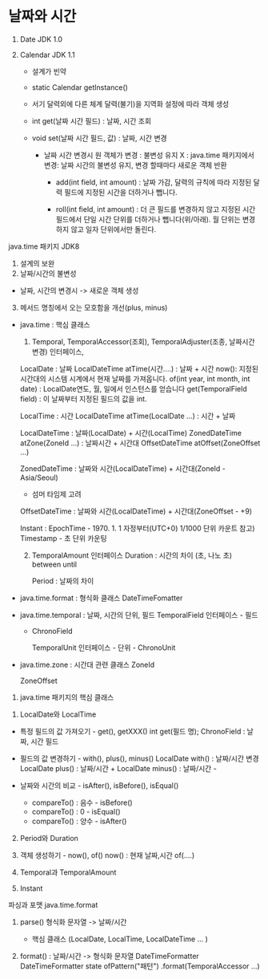 # 날짜와 시간
1. Date
   JDK 1.0

2. Calendar
   JDK 1.1
   - 설계가 빈약
   - static Calendar getInstance()
   - 서기 달력외에 다른 체계 달력(불기)을 지역화 설정에 따라 객체 생성

   - int get(날짜 시간 필드)  : 날짜, 시간 조회
   - void set(날짜 시간 필드, 값) : 날짜, 시간 변경 
     - 날짜 시간 변경시 원 객체가 변경 : 불변성 유지 X
       : java.time 패키지에서 변경: 날짜 시간의 불변성 유지, 변경 할때마다 새로운 객체 반환 
   			
       - add(int field, int amount) : 날짜 가감, 달력의 규칙에 따라 지정된 달력 필드에 지정된 시간을 더하거나 뺍니다.
   	
       - roll(int field, int amount) : 더 큰 필드를 변경하지 않고 지정된 시간 필드에서 단일 시간 단위를 더하거나 뺍니다(위/아래). 월 단위는 변경하지 않고 일자 단위에서만 돌린다.


java.time 패키지
JDK8
1. 설계의 보완
2. 날짜/시간의 불변성
- 날짜, 시간의 변경시 -> 새로운 객체 생성
3. 메서드 명칭에서 오는 모호함을 개선(plus, minus)

- java.time : 핵심 클래스
    1. Temporal, TemporalAccessor(조회), TemporalAdjuster(조종, 날짜시간 변경) 인터페이스,

  LocalDate : 날짜
  LocalDateTime atTime(시간....)  : 날짜 + 시간
    now(): 지정된 시간대의 시스템 시계에서 현재 날짜를 가져옵니다.
    of(int year, int month, int date) : LocalDate연도, 월, 일에서 인스턴스를 얻습니다
    get(TemporalField field) : 이 날짜부터 지정된 필드의 값을 int.

  LocalTime : 시간
  LocalDateTime atTime(LocalDate ...) : 시간 + 날짜

  LocalDateTime : 날짜(LocalDate) + 시간(LocalTime)
  ZonedDateTime atZone(ZoneId ...) : 날짜시간 + 시간대
  OffsetDateTime atOffset(ZoneOffset ...)

  ZonedDateTime : 날짜와 시간(LocalDateTime) + 시간대(ZoneId - Asia/Seoul)
  - 섬머 타임제 고려

  OffsetDateTime : 날짜와 시간(LocalDateTime) + 시간대(ZoneOffset - +9)

  Instant : EpochTime - 1970. 1. 1 자정부터(UTC+0) 1/1000 단위 카운트
  참고) Timestamp  - 초 단위 카운팅


	2. TemporalAmount 인터페이스
		Duration : 시간의 차이 (초, 나노 초)
			between
			until
			
		Period : 날짜의 차이



- java.time.format : 형식화 클래스
  DateTimeFomatter

- java.time.temporal : 날짜, 시간의 단위, 필드
  TemporalField 인터페이스 - 필드
  - ChronoField

  	TemporalUnit 인터페이스 - 단위 
  		- ChronoUnit

- java.time.zone : 시간대 관련 클래스
  ZoneId

  	ZoneOffset 


1. java.time 패키지의 핵심 클래스

1) LocalDate와 LocalTime
- 특정 필드의 값 가져오기 - get(), getXXX()
  int get(필드 명);
  ChronoField  : 날짜, 시간 필드


- 필드의 값 변경하기 - with(), plus(), minus()
  LocalDate with() : 날짜/시간 변경
  LocalDate plus() : 날짜/시간 +
  LocalDate minus() : 날짜/시간 -

- 날짜와 시간의 비교 - isAfter(), isBefore(), isEqual()
    - compareTo() : 음수 -  isBefore()
    - compareTo() : 0  - isEqual()
    - compareTo() : 양수 - isAfter()

2. Period와 Duration

3. 객체 생성하기 - now(), of()
   now() : 현재 날짜,시간
   of(....)


4. Temporal과 TemporalAmount

5. Instant


파싱과 포맷
java.time.format

1. parse()
   형식화 문자열 -> 날짜/시간
    - 핵심 클래스 (LocalDate, LocalTime, LocalDateTime ... )

2. format() : 날짜/시간 -> 형식화 문자열
   DateTimeFormatter
   DateTimeFormatter state ofPattern("패턴")
   .format(TemporalAccessor ...)
					
					